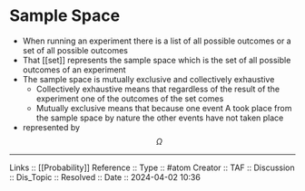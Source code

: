 # Sample Space

- When running an experiment there is a list of all possible outcomes or a set of all possible outcomes
- That [[set]] represents the sample space which is the set of all possible outcomes of an experiment
- The sample space is mutually exclusive and collectively exhaustive
	- Collectively exhaustive means that regardless of the result of the experiment one of the outcomes of the set comes 
	- Mutually exclusive means that because one event A took place from the sample space by nature the other events have not taken place
- represented by 
$$\Omega$$

---
Links :: [[Probability]]
Reference ::
Type :: #atom
Creator ::
TAF ::
Discussion ::
Dis_Topic :: 
Resolved ::
Date :: 2024-04-02 10:36
